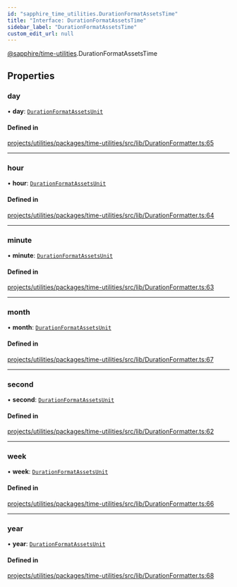 ```yaml
---
id: "sapphire_time_utilities.DurationFormatAssetsTime"
title: "Interface: DurationFormatAssetsTime"
sidebar_label: "DurationFormatAssetsTime"
custom_edit_url: null
---
```


[@sapphire/time-utilities](../modules/sapphire_time_utilities).DurationFormatAssetsTime

## Properties

### day

• **day**: [`DurationFormatAssetsUnit`](sapphire_time_utilities.DurationFormatAssetsUnit)

#### Defined in

[projects/utilities/packages/time-utilities/src/lib/DurationFormatter.ts:65](https://github.com/sapphiredev/utilities/blob/8a451b58/packages/time-utilities/src/lib/DurationFormatter.ts#L65)

___

### hour

• **hour**: [`DurationFormatAssetsUnit`](sapphire_time_utilities.DurationFormatAssetsUnit)

#### Defined in

[projects/utilities/packages/time-utilities/src/lib/DurationFormatter.ts:64](https://github.com/sapphiredev/utilities/blob/8a451b58/packages/time-utilities/src/lib/DurationFormatter.ts#L64)

___

### minute

• **minute**: [`DurationFormatAssetsUnit`](sapphire_time_utilities.DurationFormatAssetsUnit)

#### Defined in

[projects/utilities/packages/time-utilities/src/lib/DurationFormatter.ts:63](https://github.com/sapphiredev/utilities/blob/8a451b58/packages/time-utilities/src/lib/DurationFormatter.ts#L63)

___

### month

• **month**: [`DurationFormatAssetsUnit`](sapphire_time_utilities.DurationFormatAssetsUnit)

#### Defined in

[projects/utilities/packages/time-utilities/src/lib/DurationFormatter.ts:67](https://github.com/sapphiredev/utilities/blob/8a451b58/packages/time-utilities/src/lib/DurationFormatter.ts#L67)

___

### second

• **second**: [`DurationFormatAssetsUnit`](sapphire_time_utilities.DurationFormatAssetsUnit)

#### Defined in

[projects/utilities/packages/time-utilities/src/lib/DurationFormatter.ts:62](https://github.com/sapphiredev/utilities/blob/8a451b58/packages/time-utilities/src/lib/DurationFormatter.ts#L62)

___

### week

• **week**: [`DurationFormatAssetsUnit`](sapphire_time_utilities.DurationFormatAssetsUnit)

#### Defined in

[projects/utilities/packages/time-utilities/src/lib/DurationFormatter.ts:66](https://github.com/sapphiredev/utilities/blob/8a451b58/packages/time-utilities/src/lib/DurationFormatter.ts#L66)

___

### year

• **year**: [`DurationFormatAssetsUnit`](sapphire_time_utilities.DurationFormatAssetsUnit)

#### Defined in

[projects/utilities/packages/time-utilities/src/lib/DurationFormatter.ts:68](https://github.com/sapphiredev/utilities/blob/8a451b58/packages/time-utilities/src/lib/DurationFormatter.ts#L68)
